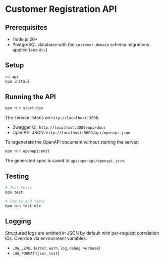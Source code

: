 <!--
App: Customer Registration
Package: api
File: README.md
Version: 0.1.0
Turns: 4
Author: Codex Agent
Date: 2025-09-26T05:05:17Z
Description: Backend API documentation covering setup, endpoints, and observability tooling.
-->

# Customer Registration API

## Prerequisites

* Node.js 20+
* PostgreSQL database with the `customer_domain` schema migrations applied (see `db/`)

## Setup

```bash
cd api
npm install
```

## Running the API

```bash
npm run start:dev
```

The service listens on `http://localhost:3000`.

* Swagger UI: `http://localhost:3000/api/docs`
* OpenAPI JSON: `http://localhost:3000/api/openapi.json`

To regenerate the OpenAPI document without starting the server:

```bash
npm run openapi:emit
```

The generated spec is saved to `api/openapi/openapi.json`.

## Testing

```bash
# Unit tests
npm test

# End-to-end tests
npm run test:e2e
```

## Logging

Structured logs are emitted in JSON by default with per-request correlation IDs. Override via environment variables:

* `LOG_LEVEL` (`error`, `warn`, `log`, `debug`, `verbose`)
* `LOG_FORMAT` (`json`, `text`)
